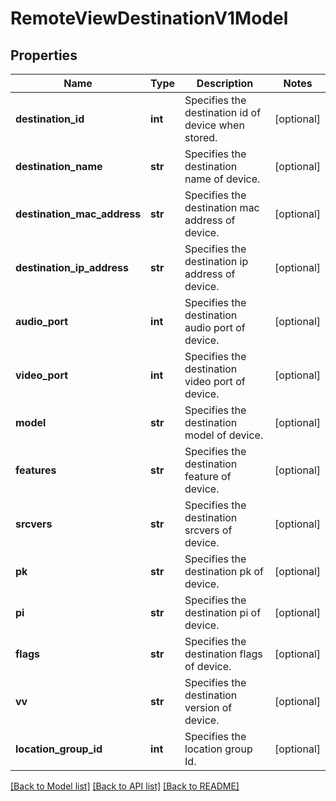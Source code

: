 # RemoteViewDestinationV1Model

## Properties
Name | Type | Description | Notes
------------ | ------------- | ------------- | -------------
**destination_id** | **int** | Specifies the destination id of device when stored. | [optional] 
**destination_name** | **str** | Specifies the destination name of device. | [optional] 
**destination_mac_address** | **str** | Specifies the destination mac address of device. | [optional] 
**destination_ip_address** | **str** | Specifies the destination ip address of device. | [optional] 
**audio_port** | **int** | Specifies the destination audio port of device. | [optional] 
**video_port** | **int** | Specifies the destination video port of device. | [optional] 
**model** | **str** | Specifies the destination model of device. | [optional] 
**features** | **str** | Specifies the destination feature of device. | [optional] 
**srcvers** | **str** | Specifies the destination srcvers of device. | [optional] 
**pk** | **str** | Specifies the destination pk of device. | [optional] 
**pi** | **str** | Specifies the destination pi of device. | [optional] 
**flags** | **str** | Specifies the destination flags of device. | [optional] 
**vv** | **str** | Specifies the destination version of device. | [optional] 
**location_group_id** | **int** | Specifies the location group Id. | [optional] 

[[Back to Model list]](../README.md#documentation-for-models) [[Back to API list]](../README.md#documentation-for-api-endpoints) [[Back to README]](../README.md)


